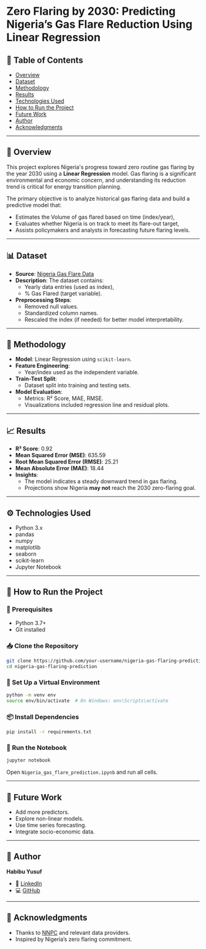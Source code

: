 
# **Zero Flaring by 2030: Predicting Nigeria’s Gas Flare Reduction Using Linear Regression**

## 📑 Table of Contents
- [Overview](#overview)
- [Dataset](#dataset)
- [Methodology](#methodology)
- [Results](#results)
- [Technologies Used](#technologies-used)
- [How to Run the Project](#how-to-run-the-project)
- [Future Work](#future-work)
- [Author](#author)
- [Acknowledgments](#acknowledgments)

---

## 📌 Overview

This project explores Nigeria's progress toward zero routine gas flaring by the year 2030 using a **Linear Regression** model. Gas flaring is a significant environmental and economic concern, and understanding its reduction trend is critical for energy transition planning.

The primary objective is to analyze historical gas flaring data and build a predictive model that:
- Estimates the Volume of gas flared based on time (index/year),
- Evaluates whether Nigeria is on track to meet its flare-out target,
- Assists policymakers and analysts in forecasting future flaring levels.

---

## 📊 Dataset

- **Source**: [Nigeria Gas Flare Data](https://docs.google.com/spreadsheets/d/1cIqd6z6gODWbuwidQwFxjDCGsr3_fWUK2ZWblHJsl2o/edit?usp=drive_link)
- **Description**: The dataset contains:
  - Yearly data entries (used as index),
  - % Gas Flared (target variable).
- **Preprocessing Steps**:
  - Removed null values.
  - Standardized column names.
  - Rescaled the index (if needed) for better model interpretability.

---

## 🧠 Methodology

- **Model**: Linear Regression using `scikit-learn`.
- **Feature Engineering**:
  - Year/index used as the independent variable.
- **Train-Test Split**:
  - Dataset split into training and testing sets.
- **Model Evaluation**:
  - Metrics: R² Score, MAE, RMSE.
  - Visualizations included regression line and residual plots.

---

## 📈 Results

- **R² Score**: 0.92
- **Mean Squared Error (MSE)**: 635.59
- **Root Mean Squared Error (RMSE)**: 25.21
- **Mean Absolute Error (MAE)**: 18.44
- **Insights**:
  - The model indicates a steady downward trend in gas flaring.
  - Projections show Nigeria **may not** reach the 2030 zero-flaring goal.

---

## ⚙️ Technologies Used

- Python 3.x
- pandas
- numpy
- matplotlib
- seaborn
- scikit-learn
- Jupyter Notebook

---

## 🚀 How to Run the Project

### 🔧 Prerequisites
- Python 3.7+
- Git installed

### 📥 Clone the Repository
```bash
git clone https://github.com/your-username/nigeria-gas-flaring-prediction.git
cd nigeria-gas-flaring-prediction
```

### 🧪 Set Up a Virtual Environment
```bash
python -m venv env
source env/bin/activate  # On Windows: env\Scripts\activate
```

### 📦 Install Dependencies
```bash
pip install -r requirements.txt
```

### 📓 Run the Notebook
```bash
jupyter notebook
```
Open `Nigeria_gas_flare_prediction.ipynb` and run all cells.

---

## 🔮 Future Work

- Add more predictors.
- Explore non-linear models.
- Use time series forecasting.
- Integrate socio-economic data.

---

## 👤 Author

**Habibu Yusuf**  
- 💼 [LinkedIn](https://www.linkedin.com/in/habibu-yusuf/)  
- 💻 [GitHub](https://github.com/yusufhabibu)

---

## 🙏 Acknowledgments

- Thanks to [NNPC](https://www.nnpcgroup.com) and relevant data providers.
- Inspired by Nigeria’s zero flaring commitment.
